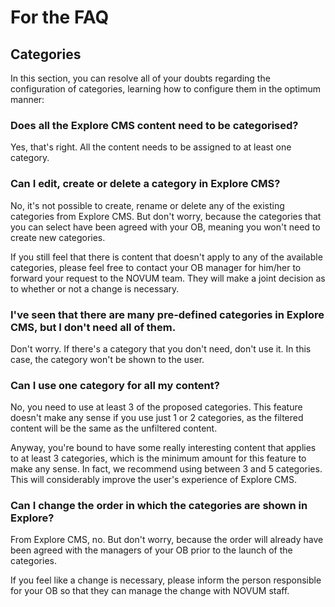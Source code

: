 # For the FAQ

## Categories

In this section, you can resolve all of your doubts regarding the configuration of categories, learning how to configure them in the optimum manner:

### Does all the Explore CMS content need to be categorised?

Yes, that's right. All the content needs to be assigned to at least one category.

### Can I edit, create or delete a category in Explore CMS?

No, it's not possible to create, rename or delete any of the existing categories from Explore CMS. But don't worry, because the categories that you can select have been agreed with your OB, meaning you won't need to create new categories.

If you still feel that there is content that doesn't apply to any of the available categories, please feel free to contact your OB manager for him/her to forward your request to the NOVUM team. They will make a joint decision as to whether or not a change is necessary.

### I've seen that there are many pre-defined categories in Explore CMS, but I don't need all of them.

Don't worry. If there's a category that you don't need, don't use it. In this case, the category won't be shown to the user.

### Can I use one category for all my content?

No, you need to use at least 3 of the proposed categories. This feature doesn't make any sense if you use just 1 or 2 categories, as the filtered content will be the same as the unfiltered content.

Anyway, you're bound to have some really interesting content that applies to at least 3 categories, which is the minimum amount for this feature to make any sense. In fact, we recommend using between 3 and 5 categories. This will considerably improve the user's experience of Explore CMS.

### Can I change the order in which the categories are shown in Explore?

From Explore CMS, no. But don't worry, because the order will already have been agreed with the managers of your OB prior to the launch of the categories.

If you feel like a change is necessary, please inform the person responsible for your OB so that they can manage the change with NOVUM staff.
